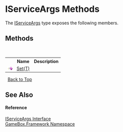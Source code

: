 # IServiceArgs Methods
 

The <a href="691cff4c-ca92-a568-5af1-ef87a159a8a5">IServiceArgs</a> type exposes the following members.


## Methods
&nbsp;<table><tr><th></th><th>Name</th><th>Description</th></tr><tr><td>![Public method](media/pubmethod.gif "Public method")</td><td><a href="a5288fc5-9317-ad47-0410-c29a79c2bcb4">Set(T)</a></td><td></td></tr></table>&nbsp;
<a href="#iserviceargs-methods">Back to Top</a>

## See Also


#### Reference
<a href="691cff4c-ca92-a568-5af1-ef87a159a8a5">IServiceArgs Interface</a><br /><a href="a8957fe6-9cc0-3a6d-cd5c-a2a246efee1e">GameBox.Framework Namespace</a><br />